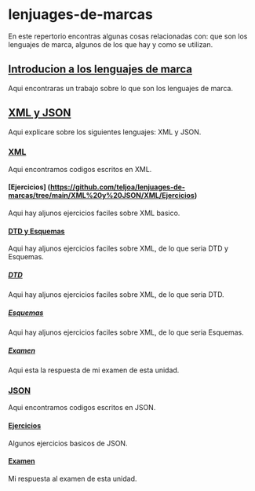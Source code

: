 # lenjuages-de-marcas
En este repertorio encontras algunas cosas relacionadas con: que son los lenguajes de marca, algunos de los que hay y como se utilizan. 

## [Introducion a los lenguajes de marca](https://github.com/teljoa/lenjuages-de-marcas/tree/main/Introduccion)
Aqui encontraras un trabajo sobre lo que son los lenguajes de marca.

## [XML y JSON](https://github.com/teljoa/lenjuages-de-marcas/tree/main/XML%20y%20JSON)
Aqui explicare sobre los siguientes lenguajes: XML y JSON.

### [XML](https://github.com/teljoa/lenjuages-de-marcas/tree/main/XML%20y%20JSON/XML)
Aqui encontramos codigos escritos en XML.

#### [Ejercicios] (https://github.com/teljoa/lenjuages-de-marcas/tree/main/XML%20y%20JSON/XML/Ejercicios)
Aqui hay aljunos ejercicios faciles sobre XML basico.

#### [DTD y Esquemas](https://github.com/teljoa/lenjuages-de-marcas/tree/main/XML%20y%20JSON/XML/DTD%20y%20Esquemas)
Aqui hay aljunos ejercicios faciles sobre XML, de lo que seria DTD y Esquemas.

##### [DTD](https://github.com/teljoa/lenjuages-de-marcas/tree/main/XML%20y%20JSON/XML/DTD%20y%20Esquemas/DTD)
Aqui hay aljunos ejercicios faciles sobre XML, de lo que seria DTD.

##### [Esquemas](https://github.com/teljoa/lenjuages-de-marcas/tree/main/XML%20y%20JSON/XML/DTD%20y%20Esquemas/Esquemas)
Aqui hay aljunos ejercicios faciles sobre XML, de lo que seria Esquemas.

##### [Examen](https://github.com/teljoa/lenjuages-de-marcas/tree/main/XML%20y%20JSON/XML/DTD%20y%20Esquemas/Examen/GarciaTellez_Joaquin_dtd_schema)
Aqui esta la respuesta de mi examen de esta unidad.

### [JSON](https://github.com/teljoa/lenjuages-de-marcas/tree/main/XML%20y%20JSON/JSON)
Aqui encontramos codigos escritos en JSON.

#### [Ejercicios](https://github.com/teljoa/lenjuages-de-marcas/tree/main/XML%20y%20JSON/JSON/Ejercicio)
Algunos ejercicios basicos de JSON.

#### [Examen](https://github.com/teljoa/lenjuages-de-marcas/tree/main/XML%20y%20JSON/JSON/Examen)
Mi respuesta al examen de esta unidad. 
